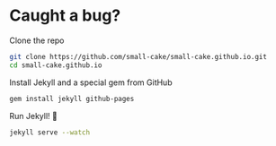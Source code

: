 # Caught a bug?

Clone the repo

```sh
git clone https://github.com/small-cake/small-cake.github.io.git
cd small-cake.github.io
```

Install Jekyll and a special gem from GitHub

```sh
gem install jekyll github-pages
```

Run Jekyll! :dizzy:

```sh
jekyll serve --watch
```
